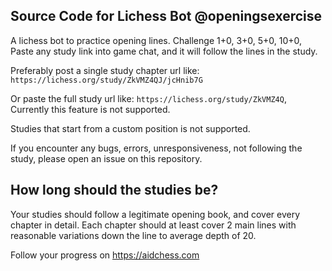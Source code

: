 ## Source Code for Lichess Bot @openingsexercise

A lichess bot to practice opening lines. Challenge 1+0, 3+0, 5+0, 10+0, Paste any study link into game chat, and it will follow the lines in the study.


Preferably post a single study chapter url like: `https://lichess.org/study/ZkVMZ4QJ/jcHnib7G`

Or paste the full study url like: `https://lichess.org/study/ZkVMZ4Q`, Currently this feature is not supported.

Studies that start from a custom position is not supported.

If you encounter any bugs, errors, unresponsiveness, not following the study, please open an issue on this repository.

## How long should the studies be?

Your studies should follow a legitimate opening book, and cover every chapter in detail. Each chapter should at least cover 2 main lines with reasonable variations down the line to average depth of 20.


Follow your progress on https://aidchess.com
